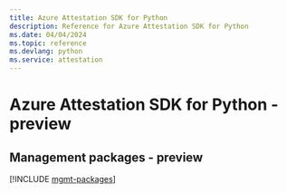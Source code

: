 ```yaml
---
title: Azure Attestation SDK for Python
description: Reference for Azure Attestation SDK for Python
ms.date: 04/04/2024
ms.topic: reference
ms.devlang: python
ms.service: attestation
---
```

# Azure Attestation SDK for Python - preview

## Management packages - preview
[!INCLUDE [mgmt-packages](attestation-mgmt-index.md)]